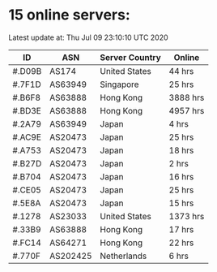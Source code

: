 # 15 online servers:

Latest update at: Thu Jul 09 23:10:10 UTC 2020

| ID | ASN | Server Country | Online |
| -- | --- | -------------- | ------ |
| #.D09B | AS174 | United States | 44 hrs |
| #.7F1D | AS63949 | Singapore | 25 hrs |
| #.B6F8 | AS63888 | Hong Kong | 3888 hrs |
| #.BD3E | AS63888 | Hong Kong | 4957 hrs |
| #.2A79 | AS63949 | Japan | 4 hrs |
| #.AC9E | AS20473 | Japan | 25 hrs |
| #.A753 | AS20473 | Japan | 18 hrs |
| #.B27D | AS20473 | Japan | 2 hrs |
| #.B704 | AS20473 | Japan | 16 hrs |
| #.CE05 | AS20473 | Japan | 25 hrs |
| #.5E8A | AS20473 | Japan | 15 hrs |
| #.1278 | AS23033 | United States | 1373 hrs |
| #.33B9 | AS63888 | Hong Kong | 17 hrs |
| #.FC14 | AS64271 | Hong Kong | 22 hrs |
| #.770F | AS202425 | Netherlands | 6 hrs |

